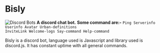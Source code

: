 Bisly
=====
![Discord Bots](https://discordbots.org/api/widget/496198253193461792.svg)
<b>A discord chat bot.</b>
<b>Some command are:-</b>
<code>Ping
Serverinfo
Userinfo
Avatar
Urban-definitions
InviteLink
Welcome-logs
Say-command
Help-command</code>
<p>Bisly is a discord bot, language used is Javascript and library used is discord.js. It has constant uptime with all general commands.</p>
